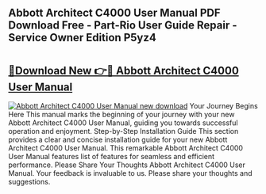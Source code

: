 ## Abbott Architect C4000 User Manual PDF Download Free - Part-Rio User Guide Repair - Service Owner Edition P5yz4

# <h2><a href="http://bc17909.oget.top/?id=Abbott+Architect+C4000+User+Manual">🔗Download New 👉🔴 Abbott Architect C4000 User Manual</a></h2>

[![Abbott Architect C4000 User Manual new download](https://i.imgur.com/5g1atiW.png)](http://bc17909.oget.top/?id=Abbott+Architect+C4000+User+Manual)
Your Journey Begins Here This manual marks the beginning of your journey with your new Abbott Architect C4000 User Manual, guiding you towards successful operation and enjoyment. Step-by-Step Installation Guide This section provides a clear and concise installation guide for your new Abbott Architect C4000 User Manual. This remarkable Abbott Architect C4000 User Manual features list of features for seamless and efficient performance. Please Share Your Thoughts Abbott Architect C4000 User Manual. Your feedback is invaluable to us. Please share your thoughts and suggestions.
